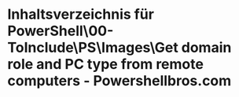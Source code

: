# Inhaltsverzeichnis für PowerShell\00-ToInclude\PS\Images\Get domain role and PC type from remote computers - Powershellbros.com


